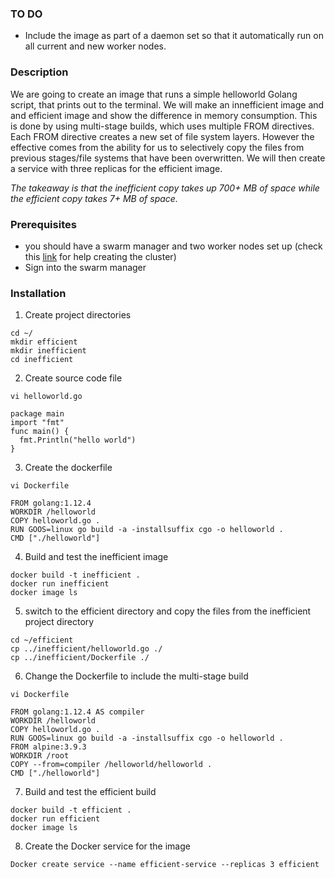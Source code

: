 ### TO DO
- Include the image as part of a daemon set so that it automatically run on all current and new worker nodes.

### Description
We are going to create an image that runs a simple helloworld Golang script, that prints out to the terminal. We will make an innefficient image and and efficient image and show the difference in memory consumption. This is done by using multi-stage builds, which uses multiple FROM directives. Each FROM directive creates a new set of file system layers. However the effective comes from the ability for us to selectively copy the files from previous stages/file systems that have been overwritten. 
We will then create a service with three replicas for the efficient image.
<br>

*The takeaway is that the inefficient copy takes up 700+ MB of space while the efficient copy takes 7+ MB of space.*

### Prerequisites
- you should have a swarm manager and two worker nodes set up (check this [link](https://github.com/aacastillo/DockerSwarmSetUp) for help creating the cluster)
- Sign into the swarm manager

### Installation
1. Create project directories
```
cd ~/
mkdir efficient
mkdir inefficient
cd inefficient
```

2. Create source code file
```
vi helloworld.go
```
```GOLANG
package main
import "fmt"
func main() {
  fmt.Println("hello world")
}
```

3. Create the dockerfile
```
vi Dockerfile
```
```
FROM golang:1.12.4
WORKDIR /helloworld
COPY helloworld.go .
RUN GOOS=linux go build -a -installsuffix cgo -o helloworld .
CMD ["./helloworld"]
```

4. Build and test the inefficient image
```
docker build -t inefficient .
docker run inefficient
docker image ls
```

5. switch to the efficient directory and copy the files from the inefficient project directory
```
cd ~/efficient
cp ../inefficient/helloworld.go ./
cp ../inefficient/Dockerfile ./
```

6. Change the Dockerfile to include the multi-stage build
```
vi Dockerfile
```
```
FROM golang:1.12.4 AS compiler
WORKDIR /helloworld
COPY helloworld.go .
RUN GOOS=linux go build -a -installsuffix cgo -o helloworld .
FROM alpine:3.9.3
WORKDIR /root
COPY --from=compiler /helloworld/helloworld .
CMD ["./helloworld"]
```

7. Build and test the efficient build
```
docker build -t efficient .
docker run efficient
docker image ls
```

8. Create the Docker service for the image
```
Docker create service --name efficient-service --replicas 3 efficient 
```

